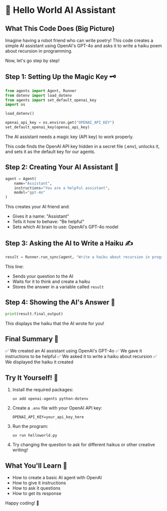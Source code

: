 # 🌟 Hello World AI Assistant

## What This Code Does (Big Picture)
Imagine having a robot friend who can write poetry! This code creates a simple AI assistant using OpenAI's GPT-4o and asks it to write a haiku poem about recursion in programming.

Now, let's go step by step!

## Step 1: Setting Up the Magic Key 🗝️
```python
from agents import Agent, Runner
from dotenv import load_dotenv
from agents import set_default_openai_key
import os

load_dotenv()

openai_api_key = os.environ.get("OPENAI_API_KEY")
set_default_openai_key(openai_api_key)
```
The AI assistant needs a magic key (API key) to work properly.

This code finds the OpenAI API key hidden in a secret file (.env), unlocks it, and sets it as the default key for our agents.

## Step 2: Creating Your AI Assistant 🤖
```python
agent = Agent(
    name="Assistant", 
    instructions="You are a helpful assistant", 
    model="gpt-4o"
)
```
This creates your AI friend and:
- Gives it a name: "Assistant"
- Tells it how to behave: "Be helpful"
- Sets which AI brain to use: OpenAI's GPT-4o model

## Step 3: Asking the AI to Write a Haiku ✍️
```python
result = Runner.run_sync(agent, "Write a haiku about recursion in programming.")
```
This line:
- Sends your question to the AI
- Waits for it to think and create a haiku
- Stores the answer in a variable called `result`

## Step 4: Showing the AI's Answer 📝
```python
print(result.final_output)
```
This displays the haiku that the AI wrote for you!

## Final Summary 📌
✅ We created an AI assistant using OpenAI's GPT-4o
✅ We gave it instructions to be helpful
✅ We asked it to write a haiku about recursion
✅ We displayed the haiku it created

## Try It Yourself! 🚀
1. Install the required packages:
   ```
   uv add openai-agents python-dotenv
   ```
2. Create a `.env` file with your OpenAI API key:
   ```
   OPENAI_API_KEY=your_api_key_here
   ```
3. Run the program:
   ```
   uv run helloworld.py
   ```
4. Try changing the question to ask for different haikus or other creative writing!

## What You'll Learn 🧠
- How to create a basic AI agent with OpenAI
- How to give it instructions
- How to ask it questions
- How to get its response

Happy coding! 🎉